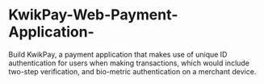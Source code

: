 # KwikPay-Web-Payment-Application-
Build KwikPay, a payment application that makes use of unique ID authentication for users when making transactions, which would include two-step verification, and bio-metric authentication on a merchant device.
